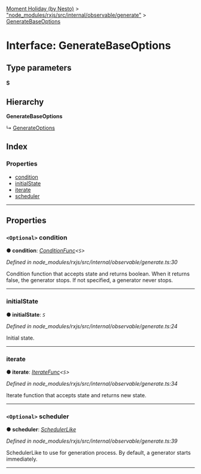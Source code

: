 [Moment Holiday (by Nesto)](../README.md) > ["node_modules/rxjs/src/internal/observable/generate"](../modules/_node_modules_rxjs_src_internal_observable_generate_.md) > [GenerateBaseOptions](../interfaces/_node_modules_rxjs_src_internal_observable_generate_.generatebaseoptions.md)

# Interface: GenerateBaseOptions

## Type parameters
#### S 
## Hierarchy

**GenerateBaseOptions**

↳  [GenerateOptions](_node_modules_rxjs_src_internal_observable_generate_.generateoptions.md)

## Index

### Properties

* [condition](_node_modules_rxjs_src_internal_observable_generate_.generatebaseoptions.md#condition)
* [initialState](_node_modules_rxjs_src_internal_observable_generate_.generatebaseoptions.md#initialstate)
* [iterate](_node_modules_rxjs_src_internal_observable_generate_.generatebaseoptions.md#iterate)
* [scheduler](_node_modules_rxjs_src_internal_observable_generate_.generatebaseoptions.md#scheduler)

---

## Properties

<a id="condition"></a>

### `<Optional>` condition

**● condition**: *[ConditionFunc](../modules/_node_modules_rxjs_src_internal_observable_generate_.md#conditionfunc)<`S`>*

*Defined in node_modules/rxjs/src/internal/observable/generate.ts:30*

Condition function that accepts state and returns boolean. When it returns false, the generator stops. If not specified, a generator never stops.

___
<a id="initialstate"></a>

###  initialState

**● initialState**: *`S`*

*Defined in node_modules/rxjs/src/internal/observable/generate.ts:24*

Initial state.

___
<a id="iterate"></a>

###  iterate

**● iterate**: *[IterateFunc](../modules/_node_modules_rxjs_src_internal_observable_generate_.md#iteratefunc)<`S`>*

*Defined in node_modules/rxjs/src/internal/observable/generate.ts:34*

Iterate function that accepts state and returns new state.

___
<a id="scheduler"></a>

### `<Optional>` scheduler

**● scheduler**: *[SchedulerLike](_node_modules_rxjs_src_internal_types_.schedulerlike.md)*

*Defined in node_modules/rxjs/src/internal/observable/generate.ts:39*

SchedulerLike to use for generation process. By default, a generator starts immediately.

___

